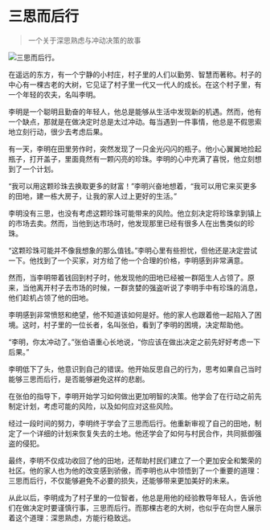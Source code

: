 # 三思而后行
> 一个关于深思熟虑与冲动决策的故事


![三思而后行。](/images/e0194319c7ae4358a56a65f6ae34f243.jpg)

在遥远的东方，有一个宁静的小村庄，村子里的人们以勤劳、智慧而著称。村子的中心有一棵古老的大树，它见证了村子里一代又一代人的成长。在这个村子里，有一个年轻的农夫，名叫李明。

李明是一个聪明且勤奋的年轻人，他总是能够从生活中发现新的机遇。然而，他有一个缺点，那就是在做决定时总是太过冲动。每当遇到一件事情，他总是不假思索地立刻行动，很少去考虑后果。

有一天，李明在田里劳作时，突然发现了一只金光闪闪的瓶子。他小心翼翼地捡起瓶子，打开盖子，里面竟然有一颗闪亮的珍珠。李明的心中充满了喜悦，他立刻想到了一个计划。

“我可以用这颗珍珠去换取更多的财富！”李明兴奋地想着，“我可以用它来买更多的田地，建一栋大房子，让我的家人过上更好的生活。”

李明没有三思，也没有考虑这颗珍珠可能带来的风险。他立刻决定将珍珠拿到镇上的市场去卖。然而，当他到达市场时，他发现那里已经有很多人在出售类似的珍珠。

“这颗珍珠可能并不像我想象的那么值钱。”李明心里有些担忧，但他还是决定尝试一下。他找到了一个买家，对方给了他一个合理的价格，李明感到非常满意。

然而，当李明带着钱回到村子时，他发现他的田地已经被一群陌生人占领了。原来，当他离开村子去市场的时候，一群贪婪的强盗听说了李明手中有珍珠的消息，他们趁机占领了他的田地。

李明感到非常愤怒和绝望，他不知道该如何是好。他的家人也跟着他一起陷入了困境。这时，村子里的一位长者，名叫张伯，看到了李明的困境，决定帮助他。

“李明，你太冲动了。”张伯语重心长地说，“你应该在做出决定之前先好好考虑一下后果。”

李明低下了头，他意识到自己的错误。他开始反思自己的行为，思考如果自己当时能够三思而后行，是否能够避免这样的悲剧。

在张伯的指导下，李明开始学习如何做出更加明智的决策。他学会了在行动之前先制定计划，考虑可能的风险，以及如何应对这些风险。

经过一段时间的努力，李明终于学会了三思而后行。他重新审视了自己的田地，制定了一个详细的计划来恢复失去的土地。他还学会了如何与村民合作，共同抵御强盗的侵犯。

最终，李明不仅成功收回了他的田地，还帮助村民们建立了一个更加安全和繁荣的社区。他的家人也为他的改变感到骄傲，而李明也从中领悟到了一个重要的道理：三思而后行，不仅能够避免不必要的损失，还能够带来更加美好的未来。

从此以后，李明成为了村子里的一位智者，他总是用他的经验教导年轻人，告诉他们在做决定时要谨慎行事，三思而后行。而那棵古老的大树，也似乎在向世人展示着这个道理：深思熟虑，方能行稳致远。